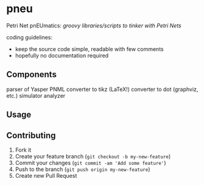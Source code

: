 # pneu

Petri Net pnEUmatics: *groovy libraries/scripts to tinker with Petri Nets*

coding guidelines:

* keep the source code simple, readable with few comments
* hopefully no documentation required

## Components

parser of Yasper PNML
converter to tikz (LaTeX!)
converter to dot (graphviz, etc.)
simulator 
analyzer 

## Usage



## Contributing

1. Fork it
2. Create your feature branch (`git checkout -b my-new-feature`)
3. Commit your changes (`git commit -am 'Add some feature'`)
4. Push to the branch (`git push origin my-new-feature`)
5. Create new Pull Request